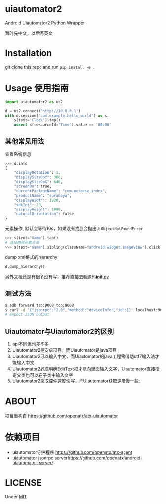 # uiautomator2
Android Uiautomator2 Python Wrapper

暂时先中文，以后再英文

# Installation
git clone this repo and run `pip install -e .`

# Usage 使用指南
```python
import uiautomator2 as ut2

d = ut2.connect('http://10.0.0.1')
with d.session('com.example.hello_world') as s:
    s(text='Clock').tap()
    assert s(resourceId='Time').value == '00:00'
```

## 其他常见用法

查看系统信息
```python
>>> d.info
{
    "displayRotation": 1,
    "displaySizeDpY": 360,
    "displaySizeDpX": 640,
    "screenOn": true,
    "currentPackageName": "com.netease.index",
    "productName": "surabaya",
    "displayWidth": 1920,
    "sdkInt": 23,
    "displayHeight": 1080,
    "naturalOrientation": false
}
```

元素操作, 默认会等待10s，如果没有找到会抛出`UiObjectNotFoundError`
```python
>>> s(text="Game").tap()
# 选择相邻元素点击
>>> s(text="Game").sibling(className="android.widget.ImageView").click()
```

dump xml格式的hierarchy

```python
d.dump_hierarchy()
```

另外文档还是有很多没有写，推荐直接去看源码[__init__.py](uiautomato2/__init__.py)

## 测试方法
```bash
$ adb forward tcp:9008 tcp:9008
$ curl -d '{"jsonrpc":"2.0","method":"deviceInfo","id":1}' localhost:9008/jsonrpc/0
# expect JSON output
```

## Uiautomator与Uiautomator2的区别
1. api不同但也差不多
2. Uiautomator2是安卓项目，而Uiautomator是java项目
3. Uiautomator2可以输入中文，而Uiautomator的java工程需借助utf7输入法才能输入中文
4. Uiautomator2必须明确EditText框才能向里面输入文字，Uiautomator直接指定父类也可以在子类中输入文字
5. Uiautomator2获取控件速度快写，而Uiautomator获取速度慢一些;

# ABOUT
项目重构自 <https://github.com/openatx/atx-uiautomator>

# 依赖项目
- uiautomator守护程序 <https://github.com/openatx/atx-agent>
- uiautomator jsonrpc server<https://github.com/openatx/android-uiautomator-server/>

# LICENSE
Under [MIT](LICENSE)